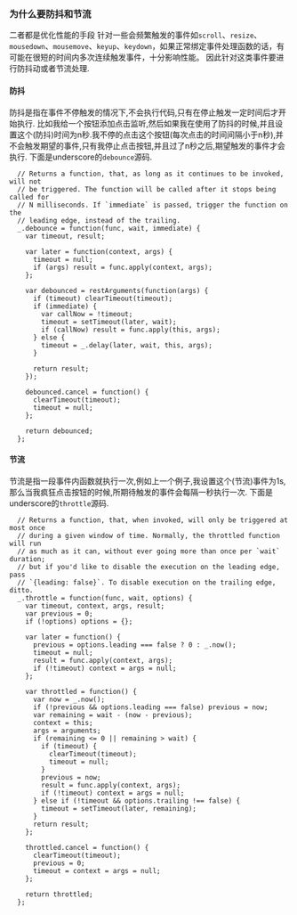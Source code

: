### 为什么要防抖和节流
二者都是优化性能的手段
针对一些会频繁触发的事件如`scroll`、`resize`、`mousedown`、`mousemove`、`keyup`、`keydown`，如果正常绑定事件处理函数的话，有可能在很短的时间内多次连续触发事件，十分影响性能。
因此针对这类事件要进行防抖动或者节流处理.
#### 防抖
防抖是指在事件不停触发的情况下,不会执行代码,只有在停止触发一定时间后才开始执行.
比如我给一个按钮添加点击监听,然后如果我在使用了防抖的时候,并且设置这个(防抖)时间为n秒.我不停的点击这个按钮(每次点击的时间间隔小于n秒),并不会触发期望的事件,只有我停止点击按钮,并且过了n秒之后,期望触发的事件才会执行.
下面是underscore的`debounce`源码.
```
  // Returns a function, that, as long as it continues to be invoked, will not
  // be triggered. The function will be called after it stops being called for
  // N milliseconds. If `immediate` is passed, trigger the function on the
  // leading edge, instead of the trailing.
  _.debounce = function(func, wait, immediate) {
    var timeout, result;

    var later = function(context, args) {
      timeout = null;
      if (args) result = func.apply(context, args);
    };

    var debounced = restArguments(function(args) {
      if (timeout) clearTimeout(timeout);
      if (immediate) {
        var callNow = !timeout;
        timeout = setTimeout(later, wait);
        if (callNow) result = func.apply(this, args);
      } else {
        timeout = _.delay(later, wait, this, args);
      }

      return result;
    });

    debounced.cancel = function() {
      clearTimeout(timeout);
      timeout = null;
    };

    return debounced;
  };
  ```
#### 节流
节流是指一段事件内函数就执行一次,例如上一个例子,我设置这个(节流)事件为1s,那么当我疯狂点击按钮的时候,所期待触发的事件会每隔一秒执行一次.
下面是underscore的`throttle`源码.
```
  // Returns a function, that, when invoked, will only be triggered at most once
  // during a given window of time. Normally, the throttled function will run
  // as much as it can, without ever going more than once per `wait` duration;
  // but if you'd like to disable the execution on the leading edge, pass
  // `{leading: false}`. To disable execution on the trailing edge, ditto.
  _.throttle = function(func, wait, options) {
    var timeout, context, args, result;
    var previous = 0;
    if (!options) options = {};

    var later = function() {
      previous = options.leading === false ? 0 : _.now();
      timeout = null;
      result = func.apply(context, args);
      if (!timeout) context = args = null;
    };

    var throttled = function() {
      var now = _.now();
      if (!previous && options.leading === false) previous = now;
      var remaining = wait - (now - previous);
      context = this;
      args = arguments;
      if (remaining <= 0 || remaining > wait) {
        if (timeout) {
          clearTimeout(timeout);
          timeout = null;
        }
        previous = now;
        result = func.apply(context, args);
        if (!timeout) context = args = null;
      } else if (!timeout && options.trailing !== false) {
        timeout = setTimeout(later, remaining);
      }
      return result;
    };

    throttled.cancel = function() {
      clearTimeout(timeout);
      previous = 0;
      timeout = context = args = null;
    };

    return throttled;
  };
  ```
